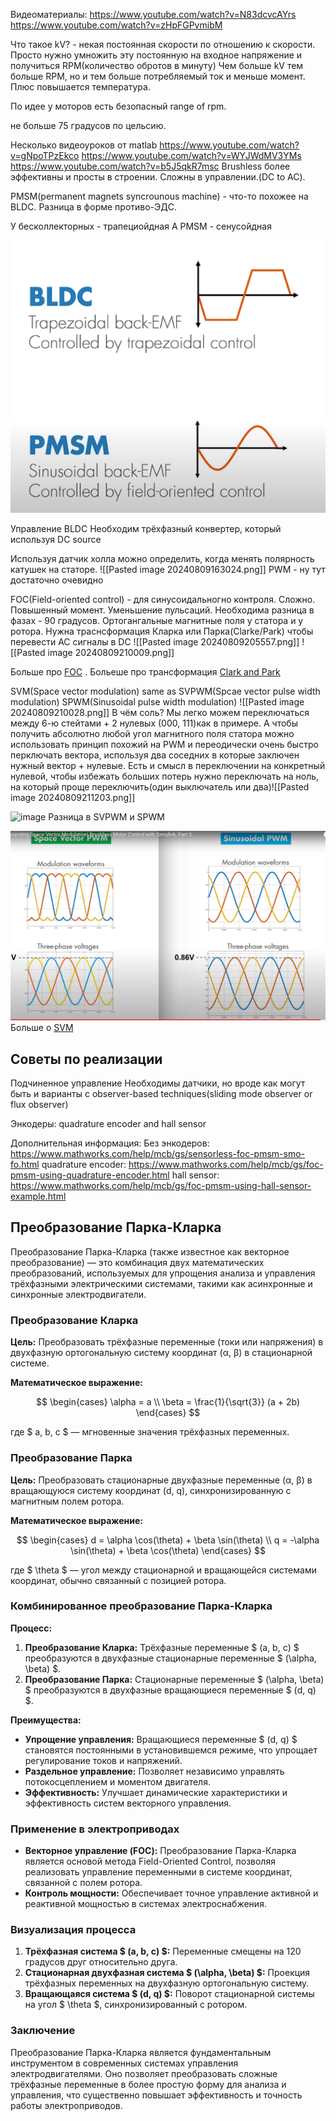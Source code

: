 Видеоматериалы:
https://www.youtube.com/watch?v=N83dcvcAYrs
https://www.youtube.com/watch?v=zHpFGPvmibM

Что такое kV? - некая постоянная скорости по отношению к скорости. Просто нужно умножить эту постоянную на входное напряжение и получиться RPM(количество обротов в минуту) Чем больше kV тем больше RPM, но и тем больше потребляемый ток и меньше момент. Плюс повышается температура.

По идее у моторов есть безопасный range of rpm.

 не больше 75 градусов по цельсию.

Несколько видеоуроков от matlab
https://www.youtube.com/watch?v=gNpoTPzEkco
https://www.youtube.com/watch?v=WYJWdMV3YMs
https://www.youtube.com/watch?v=b5J5qkR7msc
Brushless более эффективны и просты в строении. Сложны в управлении.(DC to AC).

PMSM(permanent magnets syncrounous machine) - что-то похожее на BLDC. Разница в форме противо-ЭДС.

У бесколлекторных - трапециойдная
А PMSM - сенусойдная

![image](/Docs/motors/Pasted%20image%2020240809155157.png)




Управление BLDC
Необходим трёхфазный конвертер, который используя DC source

Используя датчик холла можно определить, когда менять полярность катушек на статоре.
![[Pasted image 20240809163024.png]]
PWM - ну тут достаточно очевидно

FOC(Field-oriented control) - для синусоидальногно контроля. Сложно. Повышенный момент. Уменьшение пульсаций. Необходима разница в фазах - 90 градусов. Ортогангальные магнитные поля у статора и у ротора.
Нужна траснсформация Кларка или Парка(Clarke/Park) чтобы перевести AC сигналы в DC
![[Pasted image 20240809205557.png]]
![[Pasted image 20240809210009.png]]

Больше про [FOC](https://www.mathworks.com/discovery/field-oriented-control.html?s_eid=PSM_15028) . Больеше про трансформация [Clark and Park](https://www.mathworks.com/discovery/clarke-and-park-transforms.html?s_eid=PSM_15028)


SVM(Space vector modulation) same as SVPWM(Spcae vector pulse width modulation)
SPWM(Sinusoidal pulse width modulation)
![[Pasted image 20240809210028.png]]
В чём соль? Мы легко можем переключаться между 6-ю стейтами + 2 нулевых (000, 111)как в примере. А чтобы получить абсолютно любой угол магнитного поля статора можно использовать принцип похожий на PWM и переодически очень быстро перключать вектора, используя два соседних в которые заключен нужный вектор + нулевые. Есть и смысл в переключении на конкретный нулевой, чтобы избежать больших потерь нужно переключать на ноль, на который проще переключить(один выключатель или два)![[Pasted image 20240809211203.png]]

![image](/Docs/motors/Pasted%image%20240809211347.png)
Разница в SVPWM и SPWM

![image](/Docs/motors/Pasted%20image%2020240809213223.png)
Больше о [SVM](https://www.mathworks.com/discovery/space-vector-modulation.html?s_eid=PSM_15028)

## Советы по реализации
Подчиненное управление
Необходимы датчики, но вроде как могут быть и варианты с observer-based techniques(sliding mode observer or flux observer)

Энкодеры: quadrature encoder and hall sensor


Дополнительная информация:
Без энкодеров: https://www.mathworks.com/help/mcb/gs/sensorless-foc-pmsm-smo-fo.html
quadrature encoder: https://www.mathworks.com/help/mcb/gs/foc-pmsm-using-quadrature-encoder.html
hall sensor: https://www.mathworks.com/help/mcb/gs/foc-pmsm-using-hall-sensor-example.html


## Преобразование Парка-Кларка

Преобразование Парка-Кларка (также известное как векторное преобразование) — это комбинация двух математических преобразований, используемых для упрощения анализа и управления трёхфазными электрическими системами, такими как асинхронные и синхронные электродвигатели.

### **Преобразование Кларка**

**Цель:** Преобразовать трёхфазные переменные (токи или напряжения) в двухфазную ортогональную систему координат (α, β) в стационарной системе.

**Математическое выражение:**

$$
\begin{cases}
\alpha = a \\
\beta = \frac{1}{\sqrt{3}} (a + 2b)
\end{cases}
$$

где $ a, b, c $ — мгновенные значения трёхфазных переменных.

### **Преобразование Парка**

**Цель:** Преобразовать стационарные двухфазные переменные (α, β) в вращающуюся систему координат (d, q), синхронизированную с магнитным полем ротора.

**Математическое выражение:**

$$
\begin{cases}
d = \alpha \cos(\theta) + \beta \sin(\theta) \\
q = -\alpha \sin(\theta) + \beta \cos(\theta)
\end{cases}
$$

где $ \theta $ — угол между стационарной и вращающейся системами координат, обычно связанный с позицией ротора.

### **Комбинированное преобразование Парка-Кларка**

**Процесс:**

1. **Преобразование Кларка:** Трёхфазные переменные $ (a, b, c) $ преобразуются в двухфазные стационарные переменные $ (\alpha, \beta) $.
2. **Преобразование Парка:** Стационарные переменные $ (\alpha, \beta) $ преобразуются в двухфазные вращающиеся переменные $ (d, q) $.

**Преимущества:**

- **Упрощение управления:** Вращающиеся переменные $ (d, q) $ становятся постоянными в установившемся режиме, что упрощает регулирование токов и напряжений.
- **Раздельное управление:** Позволяет независимо управлять потокосцеплением и моментом двигателя.
- **Эффективность:** Улучшает динамические характеристики и эффективность систем векторного управления.

### **Применение в электроприводах**

- **Векторное управление (FOC):** Преобразование Парка-Кларка является основой метода Field-Oriented Control, позволяя реализовать управление переменными в системе координат, связанной с полем ротора.
- **Контроль мощности:** Обеспечивает точное управление активной и реактивной мощностью в системах электроснабжения.

### **Визуализация процесса**

1. **Трёхфазная система $ (a, b, c) $:** Переменные смещены на 120 градусов друг относительно друга.
2. **Стационарная двухфазная система $ (\alpha, \beta) $:** Проекция трёхфазных переменных на двухфазную ортогональную систему.
3. **Вращающаяся система $ (d, q) $:** Поворот стационарной системы на угол $ \theta $, синхронизированный с ротором.

### **Заключение**

Преобразование Парка-Кларка является фундаментальным инструментом в современных системах управления электродвигателями. Оно позволяет преобразовать сложные трёхфазные переменные в более простую форму для анализа и управления, что существенно повышает эффективность и точность работы электроприводов.
